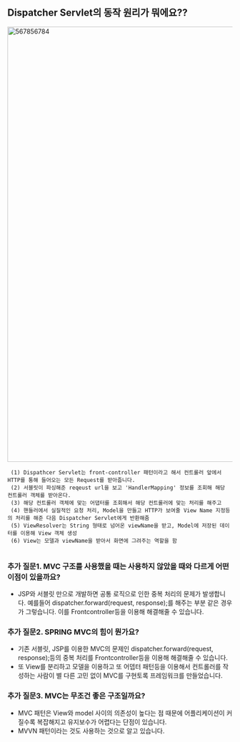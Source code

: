 ## Dispatcher Servlet의 동작 원리가 뭐에요??

<img width="975" alt="567856784" src="https://user-images.githubusercontent.com/68278903/194102754-dfb6861c-13a8-401c-a02c-ce3f7f615ec7.PNG">


```
 (1) Dispathcer Servlet는 front-controller 패턴이라고 해서 컨트롤러 앞에서 HTTP를 통해 들어오는 모든 Request를 받아줍니다.
 (2) 서블릿이 파싱해준 reqeust url을 보고 'HandlerMapping' 정보를 조회해 해당 컨트롤러 객체를 받아온다.
 (3) 해당 컨트롤러 객체에 맞는 어댑터를 조회해서 해당 컨트롤러에 맞는 처리를 해주고
 (4) 핸들러에서 실질적인 요청 처리, Model을 만들고 HTTP가 보여줄 View Name 지정등의 처리를 해준 다음 Dispatcher Servlet에게 반환해줌
 (5) ViewResolver는 String 형태로 넘어온 viewName을 받고, Model에 저장된 데이터를 이용해 View 객체 생성
 (6) View는 모델과 viewName을 받아서 화면에 그려주는 역할을 함
 

```

### 추가 질문1. MVC 구조를 사용했을 때는 사용하지 않았을 때와 다르게 어떤 이점이 있을까요?
- JSP와 서블릿 만으로 개발하면 공통 로직으로 인한 중복 처리의 문제가 발생합니다. 예를들어 dispatcher.forward(request, response);를 해주는 부분 같은 경우가 그렇습니다.
  이를 Frontcontroller등을 이용해 해결해줄 수 있습니다.
  
### 추가 질문2. SPRING MVC의 힘이 뭔가요?
- 기존 서블릿, JSP를 이용한 MVC의 문제인 dispatcher.forward(request, response);등의 중복 처리를 Frontcontroller등을 이용해 해결해줄 수 있습니다.
- 또 View를 분리하고 모델을 이용하고 또 어뎁터 패턴등을 이용해서 컨트롤러를 작성하는 사람이 별 다른 고민 없이 MVC를 구현토록 프레임워크를 만들었습니다.


### 추가 질문3. MVC는 무조건 좋은 구조일까요?
- MVC 패턴은 View와 model 사이의 의존성이 높다는 점 때문에 어플리케이션이 커질수록 복잡해지고 유지보수가 어렵다는 단점이 있습니다.
- MVVN 패턴이라는 것도 사용하는 것으로 알고 있습니다.


